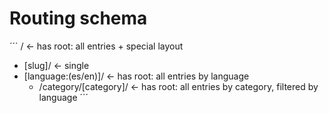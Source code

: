 # Routing schema

´´´
<domain>/ <- has root: all entries + special layout
  - [slug]/ <- single
  - [language:(es/en)]/ <- has root: all entries by language
    - /category/[category]/ <- has root: all entries by category, filtered by language
´´´